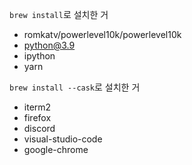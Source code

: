 `brew install`로 설치한 거
- romkatv/powerlevel10k/powerlevel10k
- python@3.9
- ipython
- yarn

`brew install --cask`로 설치한 거

- iterm2
- firefox
- discord
- visual-studio-code
- google-chrome

